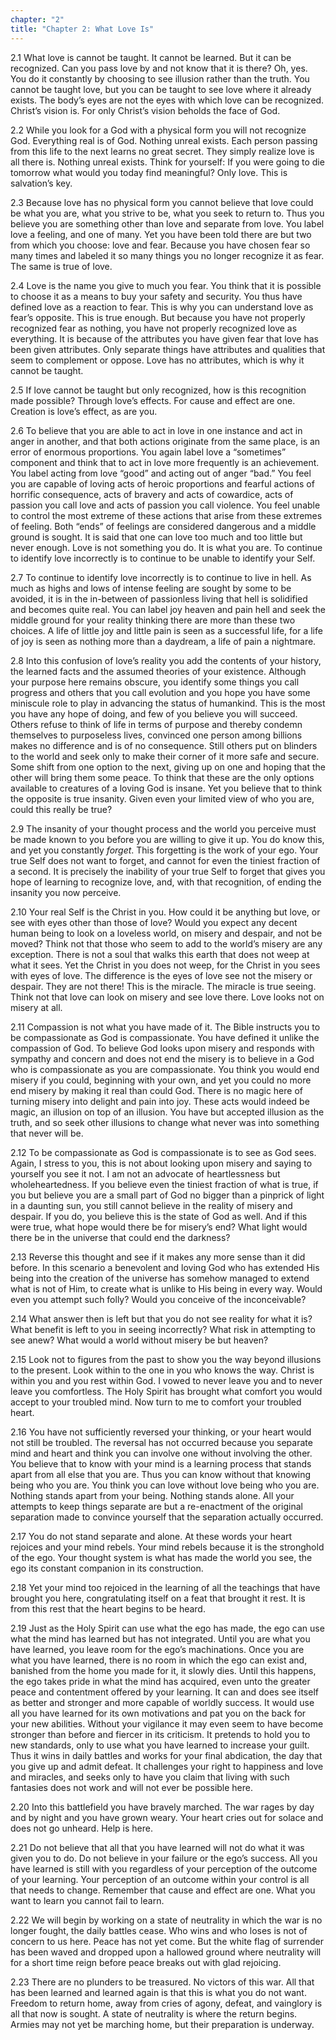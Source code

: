 ```yaml
---
chapter: "2"
title: "Chapter 2: What Love Is"
---
```


2.1 What love is cannot be taught. It cannot be learned. But it can be
recognized. Can you pass love by and not know that it is there? Oh, yes.
You do it constantly by choosing to see illusion rather than the truth.
You cannot be taught love, but you can be taught to see love where it
already exists. The body’s eyes are not the eyes with which love can be
recognized. Christ’s vision is. For only Christ’s vision beholds the
face of God. 

2.2 While you look for a God with a physical form you will
not recognize God. Everything real is of God. Nothing unreal exists.
Each person passing from this life to the next learns no great secret.
They simply realize love is all there is. Nothing unreal exists. Think
for yourself: If you were going to die tomorrow what would you today
find meaningful? Only love. This is salvation’s key. 

2.3 Because love has no physical form you cannot believe that love could
be what you are, what you strive to be, what you seek to return to. Thus
you believe you are something other than love and separate from love.
You label love a feeling, and one of many. Yet you have been told there
are but two from which you choose: love and fear. Because you have
chosen fear so many times and labeled it so many things you no longer
recognize it as fear.  The same is true of love. 

2.4 Love is the name you give to much you fear.  You think that it is
possible to choose it as a means to buy your safety and security. You
thus have defined love as a reaction to fear. This is why you can
understand love as fear’s opposite. This is true enough. But because you
have not properly recognized fear as nothing, you have not properly
recognized love as everything. It is because of the attributes you have
given fear that love has been given attributes. Only separate things
have attributes and qualities that seem to complement or oppose.  Love
has no attributes, which is why it cannot be taught. 

2.5 If love cannot be taught but only recognized, how is this
recognition made possible? Through love’s effects. For cause and effect
are one. Creation is love’s effect, as are you. 

2.6 To believe that you are able to act in love in one instance and act
in anger in another, and that both actions originate from the same
place, is an error of enormous proportions. You again label love a
“sometimes” component and think that to act in love more frequently is
an achievement. You label acting from love “good” and acting out of
anger “bad.” You feel you are capable of loving acts of heroic
proportions and fearful actions of horrific consequence, acts of bravery
and acts of cowardice, acts of passion you call love and acts of passion
you call violence. You feel unable to control the most extreme of these
actions that arise from these extremes of feeling. Both “ends” of
feelings are considered dangerous and a middle ground is sought. It is
said that one can love too much and too little but never enough. Love is
not something you do. It is what you are. To continue to identify love
incorrectly is to continue to be unable to identify your Self.

2.7 To continue to identify love incorrectly is to continue to live in
hell. As much as highs and lows of intense feeling are sought by some to
be avoided, it is in the in-between of passionless living that hell is
solidified and becomes quite real. You can label joy heaven and pain
hell and seek the middle ground for your reality thinking there are more
than these two choices. A life of little joy and little pain is seen as
a successful life, for a life of joy is seen as nothing more than a
daydream, a life of pain a nightmare. 

2.8 Into this confusion of love’s reality you add the contents of your
history, the learned facts and the assumed theories of your existence.
Although your purpose here remains obscure, you identify some things you
call progress and others that you call evolution and you hope you have
some miniscule role to play in advancing the status of humankind. This
is the most you have any hope of doing, and few of you believe you will
succeed. Others refuse to think of life in terms of purpose and thereby
condemn themselves to purposeless lives, convinced one person among
billions makes no difference and is of no consequence. Still others put
on blinders to the world and seek only to make their corner of it more
safe and secure.  Some shift from one option to the next, giving up on
one and hoping that the other will bring them some peace. To think that
these are the only options available to creatures of a loving God is
insane. Yet you believe that to think the opposite is true insanity.
Given even your limited view of who you are, could this really be true? 

2.9 The insanity of your thought process and the world you perceive must
be made known to you before you are willing to give it up. You do know
this, and yet you constantly *forget*. This forgetting is the work of your
ego. Your true Self does not want to forget, and cannot for even the
tiniest fraction of a second. It is precisely the inability of your true
Self to forget that gives you hope of learning to recognize love, and,
with that recognition, of ending the insanity you now perceive. 

2.10 Your real Self is the Christ in you. How could it be anything but
love, or see with eyes other than those of love? Would you expect any
decent human being to look on a loveless world, on misery and despair,
and not be moved?  Think not that those who seem to add to the world’s
misery are any exception. There is not a soul that walks this earth that
does not weep at what it sees. Yet the Christ in you does not weep, for
the Christ in you sees with eyes of love. The difference is the eyes of
love see not the misery or despair. They are not there! This is the
miracle. The miracle is true seeing. Think not that love can look on
misery and see love there. Love looks not on misery at all. 

2.11 Compassion is not what you have made of it. The Bible instructs you
to be compassionate as God is compassionate. You have defined it unlike
the compassion of God. To believe God looks upon misery and responds
with sympathy and concern and does not end the misery is to believe in a
God who is compassionate as you are compassionate. You think you would
end misery if you could, beginning with your own, and yet you could no
more end misery by making it real than could God. There is no magic here
of turning misery into delight and pain into joy. These acts would
indeed be magic, an illusion on top of an illusion. You have but
accepted illusion as the truth, and so seek other illusions to change
what never was into something that never will be.  

2.12 To be compassionate as God is compassionate is to see as God sees.
Again, I stress to you, this is not about looking upon misery and saying
to yourself you see it not. I am not an advocate of heartlessness but
wholeheartedness. If you believe even the tiniest fraction of what is
true, if you but believe you are a small part of God no bigger than a
pinprick of light in a daunting sun, you still cannot believe in the
reality of misery and despair. If you do, you believe this is the state
of God as well. And if this were true, what hope would there be for
misery’s end? What light would there be in the universe that could end
the darkness? 

2.13 Reverse this thought and see if it makes any more sense than it did
before. In this scenario a benevolent and loving God who has extended
His being into the creation of the universe has somehow managed to
extend what is not of Him, to create what is unlike to His being in
every way. Would even you attempt such folly? Would you conceive of the
inconceivable? 

2.14 What answer then is left but that you do not see reality for what
it is? What benefit is left to you in seeing incorrectly? What risk in
attempting to see anew?  What would a world without misery be but
heaven? 

2.15 Look not to figures from the past to show you the way beyond
illusions to the present. Look within to the one in you who knows the
way. Christ is within you and you rest within God. I vowed to never
leave you and to never leave you comfortless. The Holy Spirit has
brought what comfort you would accept to your troubled mind. Now turn to
me to comfort your troubled heart.

2.16 You have not sufficiently reversed your thinking, or your heart
would not still be troubled. The reversal has not occurred because you
separate mind and heart and think you can involve one without involving
the other. You believe that to know with your mind is a learning process
that stands apart from all else that you are. Thus you can know without
that knowing being who you are. You think you can love without love
being who you are. Nothing stands apart from your being. Nothing stands
alone. All your attempts to keep things separate are but a re-enactment
of the original separation made to convince yourself that the separation
actually occurred. 

2.17 You do not stand separate and alone. At these words your heart
rejoices and your mind rebels. Your mind rebels because it is the
stronghold of the ego. Your thought system is what has made the world
you see, the ego its constant companion in its construction.

2.18 Yet your mind too rejoiced in the learning of all the teachings
that have brought you here, congratulating itself on a feat that brought
it rest. It is from this rest that the heart begins to be heard. 

2.19 Just as the Holy Spirit can use what the ego has made, the ego can
use what the mind has learned but has not integrated. Until you are what
you have learned, you leave room for the ego’s machinations. Once you
are what you have learned, there is no room in which the ego can exist
and, banished from the home you made for it, it slowly dies. Until this
happens, the ego takes pride in what the mind has acquired, even unto
the greater peace and contentment offered by your learning. It can and
does see itself as better and stronger and more capable of worldly
success. It would use all you have learned for its own motivations and
pat you on the back for your new abilities. Without your vigilance it
may even seem to have become stronger than before and fiercer in its
criticism. It pretends to hold you to new standards, only to use what
you have learned to increase your guilt. Thus it wins in daily battles
and works for your final abdication, the day that you give up and admit
defeat. It challenges your right to happiness and love and miracles, and
seeks only to have you claim that living with such fantasies does not
work and will not ever be possible here. 

2.20 Into this battlefield you have bravely marched. The war rages by
day and by night and you have grown weary. Your heart cries out for
solace and does not go unheard.  Help is here. 

2.21 Do not believe that all that you have learned will not do what it
was given you to do. Do not believe in your failure or the ego’s
success. All you have learned is still with you regardless of your
perception of the outcome of your learning. Your perception of an
outcome within your control is all that needs to change. Remember that
cause and effect are one. What you want to learn you cannot fail to
learn. 

2.22 We will begin by working on a state of neutrality in which the war
is no longer fought, the daily battles cease. Who wins and who loses is
not of concern to us here. Peace has not yet come. But the white flag of
surrender has been waved and dropped upon a hallowed ground where
neutrality will for a short time reign before peace breaks out with glad
rejoicing. 

2.23 There are no plunders to be treasured. No victors of this war. All
that has been learned and learned again is that this is what you do not
want. Freedom to return home, away from cries of agony, defeat, and
vainglory is all that now is sought. A state of neutrality is where the
return begins. Armies may not yet be marching home, but their
preparation is underway.

